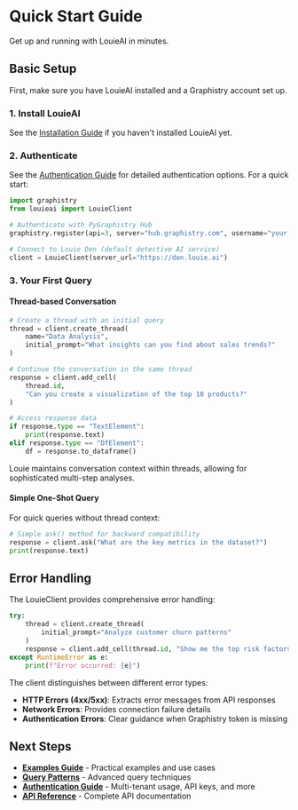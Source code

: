 # Quick Start Guide

Get up and running with LouieAI in minutes.

## Basic Setup

First, make sure you have LouieAI installed and a Graphistry account set up.

### 1. Install LouieAI

See the [Installation Guide](installation.md) if you haven't installed LouieAI yet.

### 2. Authenticate

See the [Authentication Guide](authentication.md) for detailed authentication options. For a quick start:

```python
import graphistry
from louieai import LouieClient

# Authenticate with PyGraphistry Hub
graphistry.register(api=3, server="hub.graphistry.com", username="your_user", password="your_pass")

# Connect to Louie Den (default detective AI service)
client = LouieClient(server_url="https://den.louie.ai")
```

### 3. Your First Query

#### Thread-based Conversation

```python
# Create a thread with an initial query
thread = client.create_thread(
    name="Data Analysis",
    initial_prompt="What insights can you find about sales trends?"
)

# Continue the conversation in the same thread
response = client.add_cell(
    thread.id,
    "Can you create a visualization of the top 10 products?"
)

# Access response data
if response.type == "TextElement":
    print(response.text)
elif response.type == "DfElement":
    df = response.to_dataframe()
```

Louie maintains conversation context within threads, allowing for sophisticated multi-step analyses.

#### Simple One-Shot Query

For quick queries without thread context:

```python
# Simple ask() method for backward compatibility
response = client.ask("What are the key metrics in the dataset?")
print(response.text)
```

## Error Handling

The LouieClient provides comprehensive error handling:

```python
try:
    thread = client.create_thread(
        initial_prompt="Analyze customer churn patterns"
    )
    response = client.add_cell(thread.id, "Show me the top risk factors")
except RuntimeError as e:
    print(f"Error occurred: {e}")
```

The client distinguishes between different error types:
- **HTTP Errors (4xx/5xx)**: Extracts error messages from API responses
- **Network Errors**: Provides connection failure details
- **Authentication Errors**: Clear guidance when Graphistry token is missing

## Next Steps

- **[Examples Guide](../guides/examples.md)** - Practical examples and use cases
- **[Query Patterns](../guides/query-patterns.md)** - Advanced query techniques
- **[Authentication Guide](authentication.md)** - Multi-tenant usage, API keys, and more
- **[API Reference](../api/index.md)** - Complete API documentation